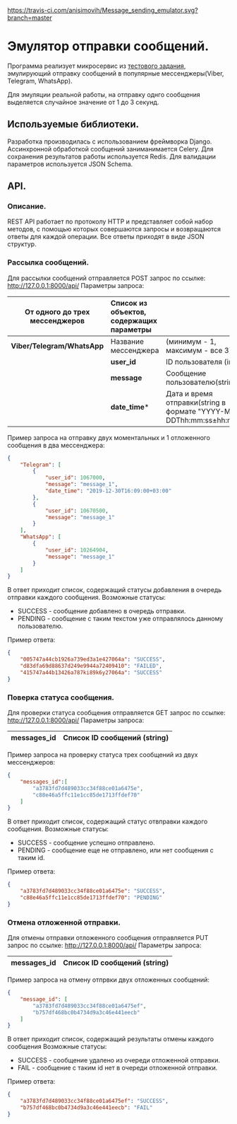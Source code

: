 https://travis-ci.com/anisimovih/Message_sending_emulator.svg?branch=master

# Эмулятор отправки сообщений.

Программа реализует микросервис из [тестового задания](Test_task_discription.pdf), эмулирующий отправку сообщений в популярные мессенджеры(Viber, Telegram, WhatsApp). 

Для эмуляции реальной работы, на отправку однго сообщения выделяется случайное значение от 1 до 3 секунд.

## Используемые библиотеки.
Разработка производилась с использованием фреймворка Django. 
Ассинхронной обработкой сообщений заниманимается Celery.
Для сохранения результатов работы используется Redis.
Для валидации параметров используется JSON Schema.

## API.
### Описание.
REST API работает по протоколу HTTP и представляет собой набор методов, с помощью которых совершаются запросы и возвращаются ответы для каждой операции. Все ответы приходят в виде JSON структур.

### Рассылка сообщений.
Для рассылки сообщений отправляется POST запрос по ссылке:
http://127.0.0.1:8000/api/
Параметры запроса:

|    От одного до трех мессенджеров    | Список из объектов, содержащих параметры | |
| ------------- |:------------------| :-----|
| **Viber/Telegram/WhatsApp**       | Название мессенджера |(минимум - 1, максимум - все 3) |
|               | **user_id**    | ID пользователя (int) |
|               | **message**    | Сообщение пользователю(string) |
|               | **date_time***  |    Дата и время отправки(string в формате "YYYY-MM-DDThh:mm:ss±hh:mm") |

Пример запроса на отправку двух моментальных и 1 отложенного сообщения в два мессенджера:
```json
{
    "Telegram": [
        {
            "user_id": 1067000,
            "message": "message_1",
            "date_time": "2019-12-30T16:09:00+03:00"
        },
        {
            "user_id": 10670500,
            "message": "message_1"
        }
    ],
    "WhatsApp": [
        {
            "user_id": 10264904,
            "message": "message_1"
        }
    ]
}
```

В ответ приходит список, содержащий статусы добавления в очередь отправки каждого сообщения.
Возможные статусы:

* SUCCESS - сообщение добавлено в очередь отправки.
* PENDING - сообщение с таким текстом уже отправлялось данному пользователю.

Пример ответа: 
```json
{
    "005747a44cb1926a739ed3a1e427064a": "SUCCESS", 
    "d83dfa69d88637d249e9944a72409410": "FAILED",
    "415747a44b13426a787ki89k6y27064a": "SUCCESS"
}
```

### Поверка статуса сообщения.
Для проверки статуса сообщения отправляется GET запрос по ссылке:
http://127.0.0.1:8000/api/
Параметры запроса:

|   messages_id    |Список ID сообщений (string) |
| ------------- |:------------------|

Пример запроса на проверку статуса трех сообщений из двух мессенджеров:
```json
{
    "messages_id":[
        "a3783fd7d489033cc34f88ce01a6475e",
        "c88e46a5ffc11e1cc85de1713ffdef70"
    ]
}
```

В ответ приходит список, содержащий статус отвправки каждого сообщения.
Возможные статусы:
* SUCCESS - сообщение успешно отправлено.
* PENDING - сообщение еще не отправлено, или нет сообщения с таким id.

Пример ответа:
```json
{
    "a3783fd7d489033cc34f88ce01a6475e": "SUCCESS", 
    "c88e46a5ffc11e1cc85de1713ffdef70": "PENDING"
}
```

### Отмена отложенной отправки.
Для отмены отправки отложенного сообщения отправляется PUT запрос по ссылке:
http://127.0.0.1:8000/api/
Параметры запроса:

|   messages_id    |Список ID сообщений (string) |
| ------------- |:------------------|

Пример запроса на отмену отпрвки двух отложенных сообщений:
```json
{
    "message_id": [
        "a3783fd7d489033cc34f88ce01a6475ef",
        "b757df468bc0b4734d9a3c46e441eecb"
    ]
}
```
В ответ приходит список, содержащий результаты отмены каждого сообщения
Возможные статусы:
* SUCCESS - сообщение удалено из очереди отложенной отправки.
* FAIL - сообщение с таким id нет в очереди отложенной отправки.

Пример ответа: 
```json
{
    "a3783fd7d489033cc34f88ce01a6475ef": "SUCCESS", 
    "b757df468bc0b4734d9a3c46e441eecb": "FAIL"
}
```


















